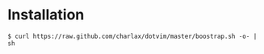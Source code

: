 Installation
============

    $ curl https://raw.github.com/charlax/dotvim/master/boostrap.sh -o- | sh
